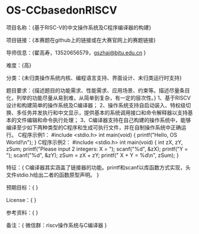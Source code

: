 # OS-CCbasedonRISCV

项目名称：{基于RISC-V的中文操作系统及C程序编译器的构建} 

项目链接：{本赛题在github上的链接或在大赛官网上的赛题链接}

导师信息：{翟高寿，13520656579，gszhai@bjtu.edu.cn }

难度：{高}

分类：{未归类操作系统内核、编程语言支持、界面设计、未归类运行时支持}

题目要求：{描述题目的功能需求、性能需求、应用场景、约束等。描述尽量条目化，列举的功能尽量从易到难，从简单到复杂，有一定的层次性。}
1、基于RISCV设计和构建简单的操作系统及C编译器；
2、操作系统支持自启动装入、特权级切换、多任务并发执行和中文显示，提供基本的系统调用接口和命令解释器以支持基本的文件编辑和命令执行处理；
3、C编译器支持在自己构建的操作系统中，能够编译至少如下两种类型的C程序和生成可执行文件，并在自制操作系统中正确运行。
C程序示例1：
#include <stdio.h>
int main(void)
{
 printf("Hello, OS World!\n");
}
C程序示例2：
#include <stdio.h>
int main(void)
{
 int zX, zY, zSum;
 printf("Please input 2 integers: X = ");
scanf("%d", &zX);
printf("Y = ");
scanf("%d", &zY);
zSum = zX + zY;
 printf(" X + Y = %d\n", zSum);
}

特征：{ C编译器其实涵盖了链接器的功能。printf和scanf以库函数方式实现，头文件stdio.h给出二者的函数原型声明。 }

预期目标：{ }

License：{ }

参考资料：{ }

备注：{ 微信群：riscv操作系统与C编译器 }
